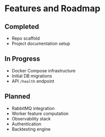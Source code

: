 # Features and Roadmap

## Completed
- Repo scaffold
- Project documentation setup

## In Progress
- Docker Compose infrastructure
- Initial DB migrations
- API `/health` endpoint

## Planned
- RabbitMQ integration
- Worker feature computation
- Observability stack
- Authentication
- Backtesting engine